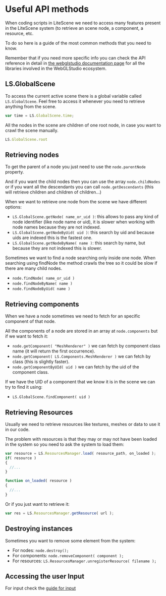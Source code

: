 # Useful API methods

When coding scripts in LiteScene we need to access many features present in the LiteScene system (to retrieve an scene node, a component, a resource, etc.

To do so here is a guide of the most common methods that you need to know.

Remember that if you need more specific info you can check the API reference in detail in [the webglstudio documentation page](http://webglstudio.org/doc/)
for all the libraries involved in the WebGLStudio ecosystem.

## LS.GlobalScene

To access the current active scene there is a global variable called ```LS.GlobalScene```.
Feel free to access it whenever you need to retrieve anything from the scene.

```js
var time = LS.GlobalScene.time;
```

All the nodes in the scene are children of one root node, in case you want to crawl the scene manually.

```js
LS.GlobalScene.root
```

## Retrieving nodes

To get the parent of a node you just need to use the ```node.parentNode``` property.

And if you want the child nodes then you can use the array ```node.childNodes``` or if you want all the descendants you can call ```node.getDescendants``` (this will retrieve children and children of children...)

When we want to retrieve one node from the scene we have different options:

* ```LS.GlobalScene.getNode( name_or_uid )```: this allows to pass any kind of node identifier (like node name or uid), it is slower when working with node names because they are not indexed.
* ```LS.GlobalScene.getNodeByUid( uid )```: this search by uid and because uids are indexed this is the fastest one.
* ```LS.GlobalScene.getNodeByName( name )```: this search by name, but because they are not indexed this is slower.

Sometimes we want to find a node searching only inside one node. When searching using findNode the method crawls the tree so it could be slow if there are many child nodes.

* ```node.findNode( name_or_uid )```
* ```node.findNodeByName( name )```
* ```node.findNodeByUid( name )```

## Retrieving components

When we have a node sometimes we need to fetch for an specific component of that node.

All the components of a node are stored in an array at ```node.components``` but if we want to fetch it:

* ```node.getComponent( "MeshRenderer" )``` we can fetch by component class name (it will return the first occurrence).
* ```node.getComponent( LS.Components.MeshRenderer )``` we can fetch by class (this is slightly faster).
* ```node.getComponentByUId( uid )``` we can fetch by the uid of the component class.

If we have the UID of a component that we know it is in the scene we can try to find it using:

* ```LS.GlobalScene.findComponent( uid )```

## Retrieving Resources

Usually we need to retrieve resources like textures, meshes or data to use it in our code. 

The problem with resources is that they may or may not have been loaded in the system so you need to ask the system to load them:

```js
var resource = LS.ResourcesManager.load( resource_path, on_loaded );
if( resource )
{
  //...
}

function on_loaded( resource )
{
  //...
}
```

Or if you just want to retrieve it:

```js
var res = LS.ResourcesManager.getResource( url );
```

## Destroying instances

Sometimes you want to remove some element from the system:

* For nodes: ```node.destroy();```
* For components: ```node.removeComponent( component );```
* For resources: ```LS.ResourcesManager.unregisterResource( filename );```

## Accessing the user Input

For input check the [guide for input](input.md)











